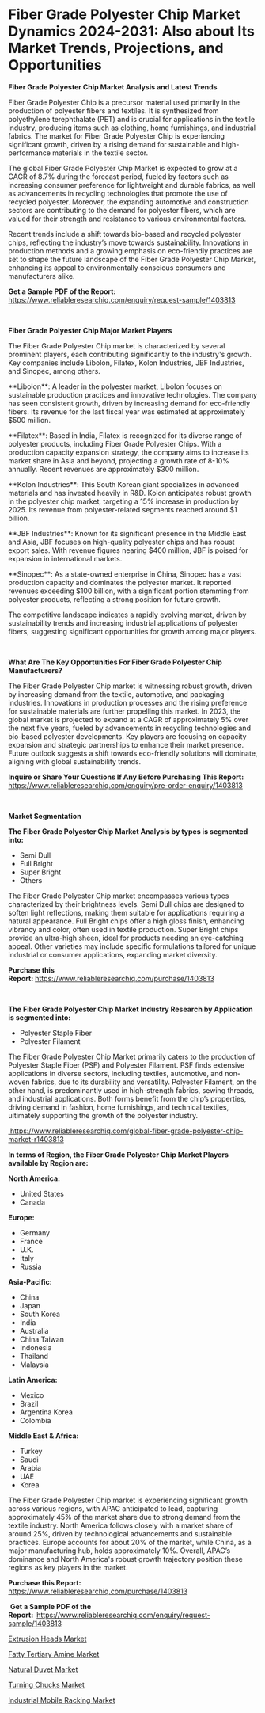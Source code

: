 <p><h1>Fiber Grade Polyester Chip Market Dynamics 2024-2031: Also about Its Market Trends, Projections, and Opportunities</h1></p><p><strong>Fiber Grade Polyester Chip Market Analysis and Latest Trends</strong></p>
<p><p>Fiber Grade Polyester Chip is a precursor material used primarily in the production of polyester fibers and textiles. It is synthesized from polyethylene terephthalate (PET) and is crucial for applications in the textile industry, producing items such as clothing, home furnishings, and industrial fabrics. The market for Fiber Grade Polyester Chip is experiencing significant growth, driven by a rising demand for sustainable and high-performance materials in the textile sector.</p><p>The global Fiber Grade Polyester Chip Market is expected to grow at a CAGR of 8.7% during the forecast period, fueled by factors such as increasing consumer preference for lightweight and durable fabrics, as well as advancements in recycling technologies that promote the use of recycled polyester. Moreover, the expanding automotive and construction sectors are contributing to the demand for polyester fibers, which are valued for their strength and resistance to various environmental factors. </p><p>Recent trends include a shift towards bio-based and recycled polyester chips, reflecting the industry’s move towards sustainability. Innovations in production methods and a growing emphasis on eco-friendly practices are set to shape the future landscape of the Fiber Grade Polyester Chip Market, enhancing its appeal to environmentally conscious consumers and manufacturers alike.</p></p>
<p><strong>Get a Sample PDF of the Report:&nbsp;</strong> <a href="https://www.reliableresearchiq.com/enquiry/request-sample/1403813?utm_campaign=1117&utm_medium=2&utm_source=Github&utm_content=ia&utm_term=23102024&utm_id=fiber-grade-polyester-chip">https://www.reliableresearchiq.com/enquiry/request-sample/1403813</a></p>
<p>&nbsp;</p>
<p><strong>Fiber Grade Polyester Chip Major Market Players</strong></p>
<p><p>The Fiber Grade Polyester Chip market is characterized by several prominent players, each contributing significantly to the industry's growth. Key companies include Libolon, Filatex, Kolon Industries, JBF Industries, and Sinopec, among others.</p><p>**Libolon**: A leader in the polyester market, Libolon focuses on sustainable production practices and innovative technologies. The company has seen consistent growth, driven by increasing demand for eco-friendly fibers. Its revenue for the last fiscal year was estimated at approximately $500 million.</p><p>**Filatex**: Based in India, Filatex is recognized for its diverse range of polyester products, including Fiber Grade Polyester Chips. With a production capacity expansion strategy, the company aims to increase its market share in Asia and beyond, projecting a growth rate of 8-10% annually. Recent revenues are approximately $300 million.</p><p>**Kolon Industries**: This South Korean giant specializes in advanced materials and has invested heavily in R&D. Kolon anticipates robust growth in the polyester chip market, targeting a 15% increase in production by 2025. Its revenue from polyester-related segments reached around $1 billion.</p><p>**JBF Industries**: Known for its significant presence in the Middle East and Asia, JBF focuses on high-quality polyester chips and has robust export sales. With revenue figures nearing $400 million, JBF is poised for expansion in international markets.</p><p>**Sinopec**: As a state-owned enterprise in China, Sinopec has a vast production capacity and dominates the polyester market. It reported revenues exceeding $100 billion, with a significant portion stemming from polyester products, reflecting a strong position for future growth.</p><p>The competitive landscape indicates a rapidly evolving market, driven by sustainability trends and increasing industrial applications of polyester fibers, suggesting significant opportunities for growth among major players.</p></p>
<p>&nbsp;</p>
<p><strong>What Are The Key Opportunities For Fiber Grade Polyester Chip Manufacturers?</strong></p>
<p><p>The Fiber Grade Polyester Chip market is witnessing robust growth, driven by increasing demand from the textile, automotive, and packaging industries. Innovations in production processes and the rising preference for sustainable materials are further propelling this market. In 2023, the global market is projected to expand at a CAGR of approximately 5% over the next five years, fueled by advancements in recycling technologies and bio-based polyester developments. Key players are focusing on capacity expansion and strategic partnerships to enhance their market presence. Future outlook suggests a shift towards eco-friendly solutions will dominate, aligning with global sustainability trends.</p></p>
<p><strong>Inquire or Share Your Questions If Any Before Purchasing This Report:</strong> <a href="https://www.reliableresearchiq.com/enquiry/pre-order-enquiry/1403813?utm_campaign=1117&utm_medium=2&utm_source=Github&utm_content=ia&utm_term=23102024&utm_id=fiber-grade-polyester-chip">https://www.reliableresearchiq.com/enquiry/pre-order-enquiry/1403813</a></p>
<p>&nbsp;</p>
<p><strong>Market Segmentation</strong></p>
<p><strong>The Fiber Grade Polyester Chip Market Analysis by types is segmented into:</strong></p>
<p><ul><li>Semi Dull</li><li>Full Bright</li><li>Super Bright</li><li>Others</li></ul></p>
<p><p>The Fiber Grade Polyester Chip market encompasses various types characterized by their brightness levels. Semi Dull chips are designed to soften light reflections, making them suitable for applications requiring a natural appearance. Full Bright chips offer a high gloss finish, enhancing vibrancy and color, often used in textile production. Super Bright chips provide an ultra-high sheen, ideal for products needing an eye-catching appeal. Other varieties may include specific formulations tailored for unique industrial or consumer applications, expanding market diversity.</p></p>
<p><strong>Purchase this Report:&nbsp;</strong><a href="https://www.reliableresearchiq.com/purchase/1403813?utm_campaign=1117&utm_medium=2&utm_source=Github&utm_content=ia&utm_term=23102024&utm_id=fiber-grade-polyester-chip">https://www.reliableresearchiq.com/purchase/1403813</a></p>
<p>&nbsp;</p>
<p><strong>The Fiber Grade Polyester Chip Market Industry Research by Application is segmented into:</strong></p>
<p><ul><li>Polyester Staple Fiber</li><li>Polyester Filament</li></ul></p>
<p><p>The Fiber Grade Polyester Chip Market primarily caters to the production of Polyester Staple Fiber (PSF) and Polyester Filament. PSF finds extensive applications in diverse sectors, including textiles, automotive, and non-woven fabrics, due to its durability and versatility. Polyester Filament, on the other hand, is predominantly used in high-strength fabrics, sewing threads, and industrial applications. Both forms benefit from the chip’s properties, driving demand in fashion, home furnishings, and technical textiles, ultimately supporting the growth of the polyester industry.</p></p>
<p><a href="https://www.reliableresearchiq.com/global-fiber-grade-polyester-chip-market-r1403813?utm_campaign=1117&utm_medium=2&utm_source=Github&utm_content=ia&utm_term=23102024&utm_id=fiber-grade-polyester-chip">&nbsp;https://www.reliableresearchiq.com/global-fiber-grade-polyester-chip-market-r1403813</a></p>
<p><strong>In terms of Region, the Fiber Grade Polyester Chip Market Players available by Region are:</strong></p>
<p>
    <p> <strong> North America: </strong>
        <ul>
            <li>United States</li>
            <li>Canada</li>
        </ul>
        </p> 
    <p> <strong> Europe: </strong>
        <ul>
            <li>Germany</li>
            <li>France</li>
            <li>U.K.</li>
            <li>Italy</li>
            <li>Russia</li>
        </ul>
        </p> 
    <p> <strong> Asia-Pacific: </strong>
        <ul>
            <li>China</li>
            <li>Japan</li>
            <li>South Korea</li>
            <li>India</li>
            <li>Australia</li>
            <li>China Taiwan</li>
            <li>Indonesia</li>
            <li>Thailand</li>
            <li>Malaysia</li>
        </ul>
        </p> 
    <p> <strong> Latin America: </strong>
        <ul>
            <li>Mexico</li>
            <li>Brazil</li>
            <li>Argentina Korea</li>
            <li>Colombia</li>
        </ul>
        </p> 
    <p> <strong> Middle East & Africa: </strong>
        <ul>
            <li>Turkey</li>
            <li>Saudi</li>
            <li>Arabia</li>
            <li>UAE</li>
            <li>Korea</li>
        </ul>
    </p>
    </p>
<p><p>The Fiber Grade Polyester Chip market is experiencing significant growth across various regions, with APAC anticipated to lead, capturing approximately 45% of the market share due to strong demand from the textile industry. North America follows closely with a market share of around 25%, driven by technological advancements and sustainable practices. Europe accounts for about 20% of the market, while China, as a major manufacturing hub, holds approximately 10%. Overall, APAC’s dominance and North America's robust growth trajectory position these regions as key players in the market.</p></p>
<p><strong>Purchase this Report: </strong><a href="https://www.reliableresearchiq.com/purchase/1403813?utm_campaign=1117&utm_medium=2&utm_source=Github&utm_content=ia&utm_term=23102024&utm_id=fiber-grade-polyester-chip">https://www.reliableresearchiq.com/purchase/1403813</a></p>
<p>&nbsp;<strong>Get a Sample PDF of the Report:&nbsp;&nbsp;</strong><a href="https://www.reliableresearchiq.com/enquiry/request-sample/1403813?utm_campaign=1117&utm_medium=2&utm_source=Github&utm_content=ia&utm_term=23102024&utm_id=fiber-grade-polyester-chip">https://www.reliableresearchiq.com/enquiry/request-sample/1403813</a></p>
<p><strong></strong></p>
<p><p><a href="https://issuu.com/reportprime-2/docs/extrusion-heads-market-size-2030.pp_6f7e10be541489?utm_campaign=1117&utm_medium=2&utm_source=Github&utm_content=ia&utm_term=23102024&utm_id=fiber-grade-polyester-chip">Extrusion Heads Market</a></p><p><a href="https://github.com/kiara3n0pau/Market-Research-Report-List-1/blob/main/fatty-tertiary-amine-market.md?utm_campaign=1117&utm_medium=2&utm_source=Github&utm_content=ia&utm_term=23102024&utm_id=fiber-grade-polyester-chip">Fatty Tertiary Amine Market</a></p><p><a href="https://www.linkedin.com/pulse/natural-duvet-market-segmentation-geographical-regions-hrt5c?utm_campaign=1117&utm_medium=2&utm_source=Github&utm_content=ia&utm_term=23102024&utm_id=fiber-grade-polyester-chip">Natural Duvet Market</a></p><p><a href="https://issuu.com/reportprime-2/docs/turning-chucks-market-size-2030.ppt_0893559f640a2a?utm_campaign=1117&utm_medium=2&utm_source=Github&utm_content=ia&utm_term=23102024&utm_id=fiber-grade-polyester-chip">Turning Chucks Market</a></p><p><a href="https://www.linkedin.com/pulse/industrial-mobile-racking-market-outlook-forecast-from-2024-2031-ffche?utm_campaign=1117&utm_medium=2&utm_source=Github&utm_content=ia&utm_term=23102024&utm_id=fiber-grade-polyester-chip">Industrial Mobile Racking Market</a></p></p>